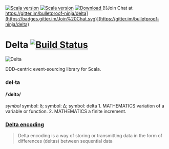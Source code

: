 [![Scala version](https://img.shields.io/badge/scala-2.11-orange.svg)](http://www.scala-lang.org/api/2.11.x/)
[![Scala version](https://img.shields.io/badge/scala-2.12-orange.svg)](http://www.scala-lang.org/api/2.12.x/)
[ ![Download](https://api.bintray.com/packages/bulletproof-ninja/maven/Delta/images/download.svg) ](https://bintray.com/bulletproof-ninja/maven/Delta/_latestVersion#files)
[![Join Chat at https://gitter.im/bulletproof-ninja/delta](https://badges.gitter.im/Join%20Chat.svg)](https://gitter.im/bulletproof-ninja/delta)

# Delta [![Build Status](https://semaphoreci.com/api/v1/nilskp/delta/branches/master/badge.svg)](https://semaphoreci.com/nilskp/delta)

![Delta](//imgur.com/gjBAIKw)

DDD-centric event-sourcing library for Scala.

### del·ta
#### /ˈdeltə/
_symbol_
symbol: δ; symbol: Δ; symbol: delta
1.
MATHEMATICS
variation of a variable or function.
2.
MATHEMATICS
a finite increment.

### [Delta encoding](https://en.wikipedia.org/wiki/Delta_encoding)
> Delta encoding is a way of storing or transmitting data in the form of differences (deltas) between sequential data
